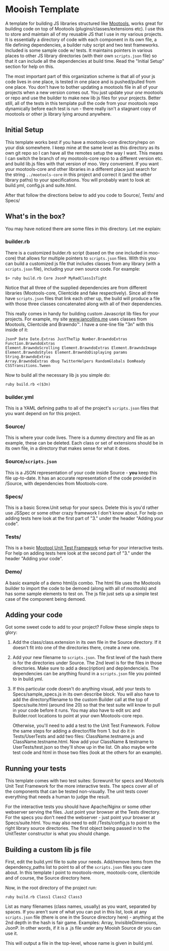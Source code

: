 Mooish Template
===============
A template for building JS libraries structured like [Mootools][1], works
great for building code on top of Mootools (plugins/classes/extensions etc).
I use this to store and maintain all of my reusable JS that I use in my 
various projects. It is essentially a directory of code with each component
in its own file, a file defining dependencies, a builder ruby script and two 
test frameworks. Included is some sample code w/ tests. It maintains pointers
in various places to other JS library directories (with their own `scripts.json`
file) so that it can include all the dependencies at build time. Read the
"Initial Setup" section for help on this. 

The most important part of this organization scheme is that all of your js code
lives in one place, is tested in one place and is pushed/pulled from one place. 
You don't have to bother updating a mootools file in all of your projects 
when a new version comes out. You just update your *one* mootools or repo 
and use the builder to make new lib js files for your projects. Better still, all
of the tests in this template pull the code from your mootools repo 
dynamically before each test is run - there really isn't a stagnant copy of 
mootools or other js library lying around anywhere.


Initial Setup
-------------

  This template works best if you have a mootools-core directory/repo
  on your disk somewhere. I keep mine at the same level as this directory as
  its own git repo so I can have all the remotes setup the way I want. This 
  means I can switch the branch of my mootools-core repo to a different version
  etc. and build lib.js files with that version of moo. Very convenient. If you
  want your mootools-core and other libraries in a different place just search
  for the string `../mootools-core` in this project and correct it (and the other
  library paths) to your specifications. You will probably want to look at: 
  build.yml, config.js and suite.html. 
  
  After that follow the directions below to add you code to Source/, Tests/ and
  Specs/


What's in the box?
------------------
  You may have noticed there are some files in this directory. Let me explain:

### builder.rb

  There is a customized bulder.rb script (based on the one included in moo-core)
  that allows for multiple pointers to `scripts.json` files. With this you can
  build a customized js file that includes classes from any library (with a 
  `scripts.json` file), including your own source code. For example:
  
    $> ruby build.rb Core JsonP MyRadClassIsTight
    
  Notice that all three of the supplied dependencies are from different
  libraries (Mootools-core, Clientcide and fake respectively). Since all
  three have `scripts.json` files that link each other up, the build will produce
  a file with those three classes concatenated along with all of their 
  dependencies.
  
  This really comes in handy for building custom Javascript lib files for your
  projects. For example, my site www.iancollins.me uses classes from Mootools, 
  Clientcide and Brawndo™. I have a one-line file "3n" with this inside of it:
    
    JsonP Date Date.Extras JustTheTip Number.BrawndoExtras Function.BrawndoExtras 
    Element.BrawndoScrolling Element.BrawndoExtras Element.BrawndoImage 
    Element.BrawndoStyles Element.BrawndoDisplaying params String.BrawndoExtras 
    Array.BrawndoExtras dbug TwitterHelpers RandomGlobals DomReady 
    CSSTransitions.Tween
    
  Now to build all the necessary lib js you simple do: 
  
    ruby build.rb <($3n)
    
### builder.yml

  This is a YAML defining paths to all of the project's `scripts.json` files that
  you want depend on for this project. 
    
### Source/

  This is where your code lives. There is a dummy directory and file as an example,
  these can be deleted. Each class or set of extensions should be in its own file,
  in a directory that makes sense for what it does. 
  
### Source/`scripts.json`

  This is a JSON representation of your code inside Source - __you__ keep this file
  up-to-date. It has an accurate representation of the code provided in /Source, 
  with dependencies from Mootools-core.
  
### Specs/

  This is a basic Screw.Unit setup for your specs. Delete this is you'd rather
  use JSSpec or some other crazy framework I don't know about. For help on adding
  tests here look at the first part of "3." under the header "Adding your code". 
  
### Tests/

  This is a basic [Mootool Unit Test Framework][3] setup for your interactive tests. 
  For help on adding tests here look at the second part of "3." under the header 
  "Adding your code".
  
### Demo/

  A basic example of a demo html/js combo. The html file uses the Mootools builder
  to import the code to be demoed (along with all of mootools) and has some sample
  elements to test on. The js file just sets up a simple test case of the component
  being demoed. 
  
  
Adding your code
----------------

  Got some sweet code to add to your project? Follow these simple steps to glory:

1. Add the class/class.extension in its own file in the Source directory. 
   If it doesn't fit into one of the directories there, create a new one. 
2. Add your new filename to `scripts.json`. The first level of the hash there
   is for the directories under Source. The 2nd level is for the files in
   those directories. Make sure to add a desc(ription) and dep(endencie)s.
   The dependencies can be anything found in a `scripts.json` file you pointed
   to in build.yml. 
3. If this particular code doesn't do anything visual, add your tests to 
   Specs/sample_specs.js in its own describe block. You will also have 
   to add the directory/filename to the custom Builder call at the top of 
   Specs/suite.html (around line 20) so that the test suite will know to pull
   in your code before it runs. You may also have to edit src and 
   Builder.root locations to point at your own Mootools-core repo. 

   Otherwise, you'll need to add a test to the Unit Test Framework. Follow
   the same steps for adding a director/file from 1. but do it in 
   Tests/UserTests and add two files: ClassName.testname.js and 
   ClassName.testname.html. Now add your ClassName & testname to 
   UserTests/test.json so they'll show up in the list. Oh also maybe write
   test code and html in those two files (look at the others for an example).
  
  
Running your tests
------------------

  This template comes with two test suites: Screwunit for specs and Mootools Unit 
  Test Framework for the more interactive tests. The specs cover all of the 
  components that can be tested non-visually. The unit tests cover everything that 
  needs a human to judge the result. 
  
  For the interactive tests you should have Apache/Nginx or some other webserver 
  serving the files. Just point your browser at the Tests directory. For the 
  specs you don't need the webserver - just point your browser at Specs/suite.html.
  You may also need to edit /Tests/config.js to point to the right library source
  directories. The first object being passed in to the UnitTester constructor
  is what you should change. 
  
  
Building a custom lib js file
-----------------------------

  First, edit the build.yml file to suite your needs. Add/remove items from the 
  dependency_paths list to point to all of the `scripts.json` files you care
  about. In this template I point to mootools-more, mootools-core, clientcide 
  and of course, the Source directory here.
  
  Now, in the root directory of the project run:
    
    ruby build.rb Class1 Class2 Class3
    
  List as many filenames (class names, usually) as you want, separated by spaces. 
  If you aren't sure of what you can put in this list, look at any `scripts.json`
  file (there is one in the Source directory here) - anything at the 2nd depth
  in the hash is fair game. Examples: Array, InvisibleDimensions, JsonP. In 
  other words, if it is a .js file under any Mooish Source dir you can use it.
  
  This will output a file in the top-level, whose name is given in build.yml. 
  
[1]: http://mootools.net/
[2]: http://www.clientcide.com  
[3]: http://www.clientcide.com/TestFramework/readme.html